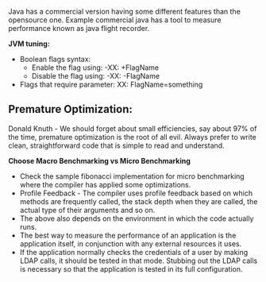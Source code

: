 Java has a commercial version having some different features than the opensource one. Example commercial java has a tool to measure performance known as java flight recorder.

**JVM tuning:**
* Boolean flags syntax:
    * Enable the flag using: -XX: +FlagName
    * Disable the flag using: -XX: -FlagName
* Flags that require parameter:
    XX: FlagName=something

## Premature Optimization:
Donald Knuth - We should forget about small efficiencies, say about 97% of the time, premature optimization is the root of all evil. Always prefer to write clean, straightforward code that is simple
to read and understand.

**Choose Macro Benchmarking vs Micro Benchmarking**
* Check the sample fibonacci implementation for micro benchmarking where the compiler has applied some optimizations.
* Profile Feedback - The compiler uses profile feedback based on which methods are frequently called, the stack depth when they are called,
the actual type of their arguments and so on.
* The above also depends on the environment in which the code actually runs.
* The best way to measure the performance of an application is the application itself, in conjunction with any external resources it uses.
* If the application normally checks the credentials of a user by making LDAP calls, it should be tested in that mode. Stubbing out the LDAP calls is necessary so that the application is tested in its full configuration.


